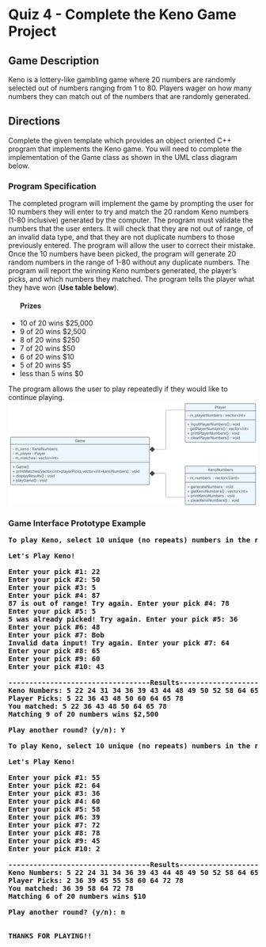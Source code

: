 # Quiz 4 - Complete the Keno Game Project

## Game Description
Keno is a lottery-like gambling game where 20 numbers are randomly selected out of numbers ranging from 1 to 80. 
Players wager on how many numbers they can match out of the numbers that are randomly generated.
## Directions
Complete the given template which provides an object oriented C++ program that implements the Keno game. You will need to complete the implementation of the Game class as shown in the UML class diagram below.

### Program Specification
The completed program will implement the game by prompting the user for 10 numbers they will enter to try and match the 20 random 
Keno numbers (1-80 inclusive) generated by the computer. The program must validate the numbers that the user enters. 
It will check that they are not out of range, of an invalid data type, and that they are not duplicate numbers to 
those previously entered. The program will allow the user to correct their mistake. 
Once the 10 numbers have been picked, the program will generate 20 random numbers in the range of 1-80 
without any duplicate numbers. The program will report the winning Keno numbers generated, 
the player’s picks, and which numbers they matched. The program tells the player what they have won (<b>Use table below</b>). 
<ul>
  <h4>Prizes</h4>
  <li>10 of 20 wins $25,000</li>
  <li>9 of 20 wins $2,500</li>
  <li>8 of 20 wins $250</li>
  <li>7 of 20 wins $50</li>
  <li>6 of 20 wins $10</li>
  <li>5 of 20 wins $5</li>
  <li>less than 5 wins $0</li>
</ul>
The program allows the user to play repeatedly if they would like to continue playing.

<img src="KenoUML.PNG" alt="Keno Class Diagram" width="550">

### Game Interface Prototype Example
<pre><b>To play Keno, select 10 unique (no repeats) numbers in the range of 1-80.
  
Let's Play Keno!

Enter your pick #1: 22
Enter your pick #2: 50
Enter your pick #3: 5
Enter your pick #4: 87
87 is out of range! Try again. Enter your pick #4: 78
Enter your pick #5: 5
5 was already picked! Try again. Enter your pick #5: 36
Enter your pick #6: 48
Enter your pick #7: Bob
Invalid data input! Try again. Enter your pick #7: 64
Enter your pick #8: 65
Enter your pick #9: 60
Enter your pick #10: 43

----------------------------------Results----------------------------------
Keno Numbers: 5 22 24 31 34 36 39 43 44 48 49 50 52 58 64 65 68 69 72 78 
Player Picks: 5 22 36 43 48 50 60 64 65 78 
You matched: 5 22 36 43 48 50 64 65 78 
Matching 9 of 20 numbers wins $2,500

Play another round? (y/n): Y

To play Keno, select 10 unique (no repeats) numbers in the range of 1-80.

Let's Play Keno!

Enter your pick #1: 55
Enter your pick #2: 64
Enter your pick #3: 36
Enter your pick #4: 60
Enter your pick #5: 58
Enter your pick #6: 39
Enter your pick #7: 72
Enter your pick #8: 78
Enter your pick #9: 45
Enter your pick #10: 2

----------------------------------Results----------------------------------
Keno Numbers: 5 22 24 31 34 36 39 43 44 48 49 50 52 58 64 65 68 69 72 78 
Player Picks: 2 36 39 45 55 58 60 64 72 78 
You matched: 36 39 58 64 72 78 
Matching 6 of 20 numbers wins $10

Play another round? (y/n): n


THANKS FOR PLAYING!!
</b></pre>



